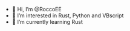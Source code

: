 - 👋 Hi, I’m @RoccoEE
- 👀 I’m interested in Rust, Python and VBscript
- 🌱 I’m currently learning Rust

<!---
RoccoEE/RoccoEE is a ✨ special ✨ repository because its `README.md` (this file) appears on your GitHub profile.
You can click the Preview link to take a look at your changes.
--->
